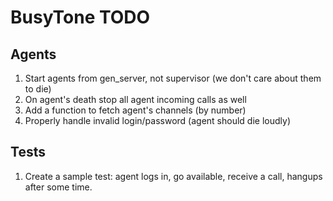 BusyTone TODO
=============

## Agents

1. Start agents from gen_server, not supervisor (we don't care about them to die)
2. On agent's death stop all agent incoming calls as well
3. Add a function to fetch agent's channels (by number)
4. Properly handle invalid login/password (agent should die loudly)

## Tests

1. Create a sample test: agent logs in, go available, receive a call, hangups after some time.
